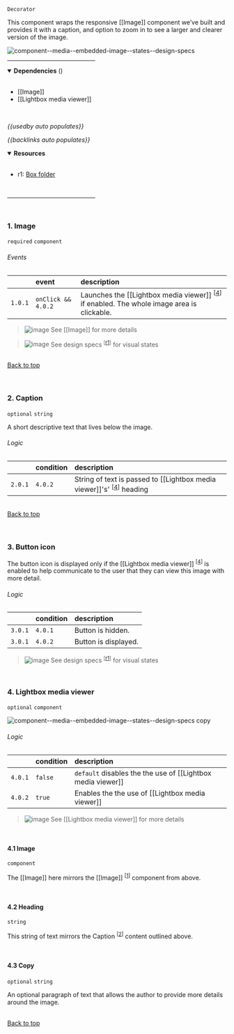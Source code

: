 `Decorator` <!-- category start --><!-- category end -->

This component wraps the responsive [[Image]] component we’ve built and provides it with a caption, and option to zoom in to see a larger and clearer version of the image.

![component--media--embedded-image--states--design-specs](https://user-images.githubusercontent.com/3793636/128093861-49d88268-98e8-4e75-b500-74327c57fd63.jpg)

<hr width="40%" />

<!-- toc start open="true" depthStart="3" depthEnd="5" --><!-- toc end -->

<details open="true">
  <summary><strong>Dependencies</strong> (<!-- dependencyCount start --><!-- dependencyCount end -->)</summary><br />

- [[Image]]
- [[Lightbox media viewer]]

<br />
</details>

<!-- usedby start -->
*{{usedby auto populates}}*
<!-- usedby end -->

<!-- backlinks start -->
*{{backlinks auto populates}}*
<!-- backlinks end -->

<a name="resources"></a>
<details open="true">
  <summary><strong>Resources</strong></summary><br />

- r1: [Box folder](https://ibm.ent.box.com/folder/109643123498)

<br />
</details>

<hr width="40%" />

<br />

### 1. Image
`required` `component`

###### Events

|        | event      | description  |
|:-------|:-----------|:-------------|
| `1.0.1`  | `onClick && 4.0.2`  | Launches the [[Lightbox media viewer]] <sup>[[4](#4-lightbox-media-viewer)]</sup> if enabled. The whole image area is clickable. |

> ![image](https://user-images.githubusercontent.com/3793636/117873919-f6faba80-b265-11eb-81a5-039bdcd822e8.png)  See [[Image]] for more details

> ![image](https://user-images.githubusercontent.com/3793636/117873919-f6faba80-b265-11eb-81a5-039bdcd822e8.png)  See design specs <sup>[[r1](#resources)]</sup> for visual states

<br />[Back to top](#wiki-wrapper)<br /><br /><br />


### 2. Caption
`optional` `string`

A short descriptive text that lives below the image.

###### Logic

|        | condition  | description  |
|:-------|:-----------|:-------------|
| `2.0.1`  | `4.0.2` | String of text is passed to [[Lightbox media viewer]]'s' <sup>[[4](#4-lightbox-media-viewer)]</sup> heading |

<br />[Back to top](#wiki-wrapper)<br /><br /><br />


### 3. Button icon

The button icon is displayed only if the [[Lightbox media viewer]] <sup>[[4](#4-lightbox-media-viewer)]</sup> is enabled to help communicate to the user that they can view this image with more detail.

###### Logic

|        | condition | description            |
|:-------|:----------|:-----------------------|
| `3.0.1`  | `4.0.1`   | Button is hidden.    |
| `3.0.1`  | `4.0.2`   | Button is displayed. |

> ![image](https://user-images.githubusercontent.com/3793636/117873919-f6faba80-b265-11eb-81a5-039bdcd822e8.png)  See design specs <sup>[[r1](#resources)]</sup> for visual states

<br />

### 4. Lightbox media viewer
`optional` `component`

![component--media--embedded-image--states--design-specs copy](https://user-images.githubusercontent.com/3793636/128093281-fc92a1e9-8992-47b6-8cf5-742bd9b8388f.jpg)

###### Logic

|          | condition  | description  |
|:---------|:-----------|:-------------|
| `4.0.1`  | `false` | `default` disables the the use of [[Lightbox media viewer]]  |
| `4.0.2`  | `true`  | Enables the the use of [[Lightbox media viewer]]             |

> ![image](https://user-images.githubusercontent.com/3793636/117873919-f6faba80-b265-11eb-81a5-039bdcd822e8.png)  See [[Lightbox media viewer]] for more details

<br />

#### 4.1 Image
`component`

The [[Image]] here mirrors the [[Image]] <sup>[[1](#1-image)]</sup> component from above.

<br />

#### 4.2 Heading
`string`

This string of text mirrors the Caption <sup>[[2](#2-caption)]</sup> content outlined above.

<br />

#### 4.3 Copy
`optional` `string`

An optional paragraph of text that allows the author to provide more details around the image.

<br />[Back to top](#wiki-wrapper)<br /><br /><br />

